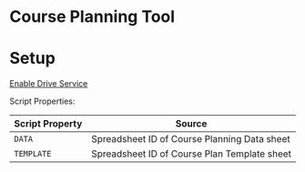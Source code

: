 # Course Planning Tool

# Setup

[Enable Drive Service](https://developers.google.com/apps-script/guides/services/advanced#enable_advanced_services)

Script Properties:

| Script Property | Source                                       |
| --------------- | -------------------------------------------- |
| `DATA`          | Spreadsheet ID of Course Planning Data sheet |
| `TEMPLATE`      | Spreadsheet ID of Course Plan Template sheet |
